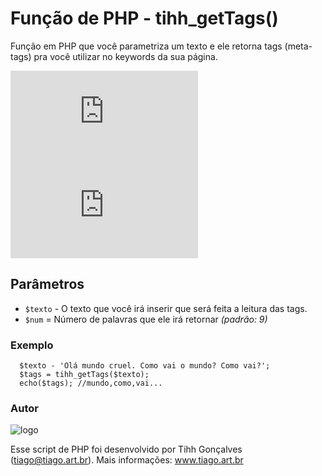 # Função de PHP - tihh_getTags()
Função em PHP que você parametriza um texto e ele retorna tags (meta-tags) pra você utilizar no keywords da sua página.

[![Versão](http://app.tiago.art.br/flags/version.php?path=tihhgoncalves/tihh.php.fnc.getTags)](/releases.md)
[![Versão](http://app.tiago.art.br/flags/size.php?path=tihhgoncalves/tihh.php.fnc.getTags)](/releases.md)

## Parâmetros
 * ```$texto``` - O texto que você irá inserir que será feita a leitura das tags.
 * ```$num``` = Número de palavras que ele irá retornar *(padrão: 9)*

### Exemplo
```
  $texto - 'Olá mundo cruel. Como vai o mundo? Como vai?';
  $tags = tihh_getTags($texto);
  echo($tags); //mundo,como,vai...
```
### Autor
![logo](https://raw.githubusercontent.com/tihhgoncalves/tihh.php.fnc.getTags/master/logo.png)

Esse script de PHP foi desenvolvido por Tihh Gonçalves (tiago@tiago.art.br). 
Mais informações: www.tiago.art.br
